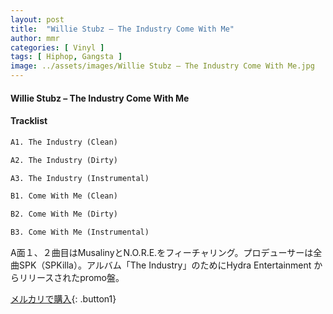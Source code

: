 ```yaml
---
layout: post
title:  "Willie Stubz – The Industry Come With Me"
author: mmr
categories: [ Vinyl ]
tags: [ Hiphop, Gangsta ]
image: ../assets/images/Willie Stubz – The Industry Come With Me.jpg
---
```


#### Willie Stubz – The Industry Come With Me

#### Tracklist
```md
A1. The Industry (Clean)

A2. The Industry (Dirty)

A3. The Industry (Instrumental)

B1. Come With Me (Clean)

B2. Come With Me (Dirty)

B3. Come With Me (Instrumental)
```

A面１、２曲目はMusalinyとN.O.R.E.をフィーチャリング。プロデューサーは全曲SPK（SPKilla）。アルバム「The Industry」のためにHydra Entertainment からリリースされたpromo盤。

[メルカリで購入](https://jp.mercari.com/item/m69076614496){: .button1}

